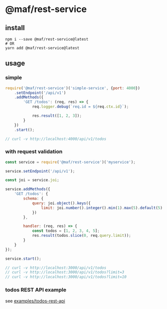 # @maf/rest-service

## install

```
npm i --save @maf/rest-service@latest
# OR
yarn add @maf/rest-service@latest
```

## usage


### simple

```js
require('@maf/rest-service')('simple-service', {port: 4000})
    .setEndpoint('/api/v1')
    .addMethods({
        'GET /todos': (req, res) => {
            req.logger.debug(`req.id = ${req.ctx.id}`);

            res.result([1, 2, 3]);
        }
    })
    .start();

// curl -v http://localhost:4000/api/v1/todos
```

### with request validation

```js
const service = require('@maf/rest-service')('myservice');

service.setEndpoint('/api/v1');

const joi = service.joi;

service.addMethods({
    'GET /todos': {
        schema: {
            query: joi.object().keys({
                limit: joi.number().integer().min(1).max(5).default(5)
            })
        },

        handler: (req, res) => {
            const todos = [1, 2, 3, 4, 5];
            res.result(todos.slice(0, req.query.limit));
        }
    }
});

service.start();

// curl -v http://localhost:3000/api/v1/todos
// curl -v http://localhost:3000/api/v1/todos?limit=3
// curl -v http://localhost:3000/api/v1/todos?limit=10
```

### todos REST API example

see [examples/todos-rest-api](https://github.com/mafjs/rest-service/blob/master/examples/todos-rest-api/index.js)

<!-- more examples => https://github.com/mafjs/rest-service-example -->
